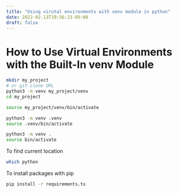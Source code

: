 ```yaml
---
title: "Using virutal environments with venv module in python"
date: 2022-02-13T19:56:13-05:00
draft: false
---
```


#  How to Use Virtual Environments with the Built-In venv Module

```bash
mkdir my_project 
# or git clone URL
python3 -m venv my_project/venv
cd my_project

source my_project/venv/bin/activate


```


```bash
python3 -m venv .venv
source .venv/bin/activate

```

```bash
python3 -m venv .
source bin/activate
```

To find current location
```bash
which python
```

To install packages with pip
```bash
pip install -r requirements.tx
```
